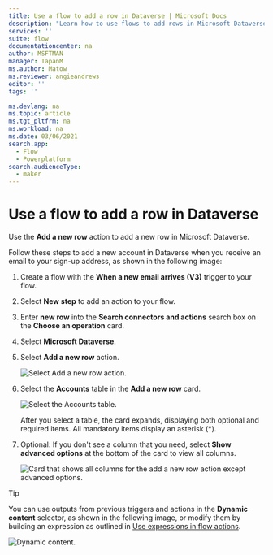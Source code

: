```yaml
---
title: Use a flow to add a row in Dataverse | Microsoft Docs
description: "Learn how to use flows to add rows in Microsoft Dataverse."
services: ''
suite: flow
documentationcenter: na
author: MSFTMAN
manager: TapanM
ms.author: Matow
ms.reviewer: angieandrews
editor: ''
tags: ''

ms.devlang: na
ms.topic: article
ms.tgt_pltfrm: na
ms.workload: na
ms.date: 03/06/2021
search.app: 
  - Flow
  - Powerplatform
search.audienceType: 
  - maker
---
```


# Use a flow to add a row in Dataverse

Use the **Add a new row** action to add a new row in Microsoft Dataverse.<!-- Edit note: Can we say, "In the Microsoft Dataverse connector in Power Automate, use the ..." -->

Follow these steps to add a new account in Dataverse when you receive an email to your sign-up address, as shown in the following image:

1. Create a flow with the **When a new email arrives (V3)** trigger to your flow.
1. Select **New step** to add an action to your flow.
1. Enter **new row** into the **Search connectors and actions** search box on the **Choose an operation** card.
1. Select **Microsoft Dataverse**.
1. Select **Add a new row** action.

   ![Select Add a new row action.](../media/add-row/add-row-1.png "Select Add a new row action")

1. Select the **Accounts** table in the **Add a new row** card.

   ![Select the Accounts table.](../media/add-row/add-row-2.png "Select the Accounts table")

   After you select a table, the card expands, displaying both optional and required items. All mandatory items display an asterisk (\*).

1. Optional: If you don't see a column that you need, select **Show advanced options** at the bottom of the card to view all columns.

   ![Card that shows all columns for the add a new row action except advanced options.](../media/add-row/show-all-advanced.png "Card that shows all columns for the Add a new row action except advanced options")

>[!TIP]
>You can use outputs from previous triggers and actions in the **Dynamic content** selector, as shown in the following image, or modify them by building an expression as outlined in [Use expressions in flow actions](https://make.powerautomate.com/blog/use-expressions-in-actions/).<!-- Edit note: Try to avoid use of en-us. -->

   ![Dynamic content.](../media/add-row/dynamic-content.png "Dynamic content")
